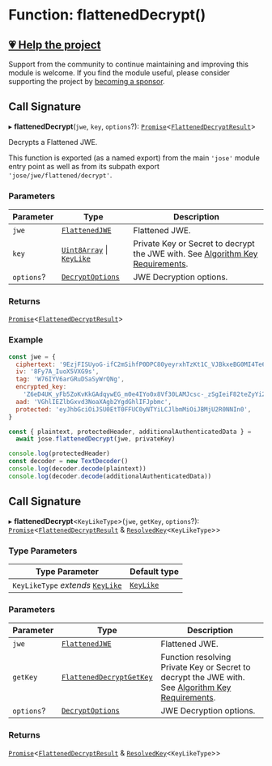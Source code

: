 # Function: flattenedDecrypt()

## [💗 Help the project](https://github.com/sponsors/panva)

Support from the community to continue maintaining and improving this module is welcome. If you find the module useful, please consider supporting the project by [becoming a sponsor](https://github.com/sponsors/panva).

## Call Signature

▸ **flattenedDecrypt**(`jwe`, `key`, `options`?): [`Promise`](https://developer.mozilla.org/docs/Web/JavaScript/Reference/Global_Objects/Promise)\<[`FlattenedDecryptResult`](../../../../types/interfaces/FlattenedDecryptResult.md)\>

Decrypts a Flattened JWE.

This function is exported (as a named export) from the main `'jose'` module entry point as well
as from its subpath export `'jose/jwe/flattened/decrypt'`.

### Parameters

| Parameter | Type | Description |
| ------ | ------ | ------ |
| `jwe` | [`FlattenedJWE`](../../../../types/interfaces/FlattenedJWE.md) | Flattened JWE. |
| `key` | [`Uint8Array`](https://developer.mozilla.org/docs/Web/JavaScript/Reference/Global_Objects/Uint8Array) \| [`KeyLike`](../../../../types/type-aliases/KeyLike.md) | Private Key or Secret to decrypt the JWE with. See [Algorithm Key Requirements](https://github.com/panva/jose/issues/210#jwe-alg). |
| `options`? | [`DecryptOptions`](../../../../types/interfaces/DecryptOptions.md) | JWE Decryption options. |

### Returns

[`Promise`](https://developer.mozilla.org/docs/Web/JavaScript/Reference/Global_Objects/Promise)\<[`FlattenedDecryptResult`](../../../../types/interfaces/FlattenedDecryptResult.md)\>

### Example

```js
const jwe = {
  ciphertext: '9EzjFISUyoG-ifC2mSihfP0DPC80yeyrxhTzKt1C_VJBkxeBG0MI4Te61Pk45RAGubUvBpU9jm4',
  iv: '8Fy7A_IuoX5VXG9s',
  tag: 'W76IYV6arGRuDSaSyWrQNg',
  encrypted_key:
    'Z6eD4UK_yFb5ZoKvKkGAdqywEG_m0e4IYo0x8Vf30LAMJcsc-_zSgIeiF82teZyYi2YYduHKoqImk7MRnoPZOlEs0Q5BNK1OgBmSOhCE8DFyqh9Zh48TCTP6lmBQ52naqoUJFMtHzu-0LwZH26hxos0GP3Dt19O379MJB837TdKKa87skq0zHaVLAquRHOBF77GI54Bc7O49d8aOrSu1VEFGMThlW2caspPRiTSePDMDPq7_WGk50izRhB3Asl9wmP9wEeaTrkJKRnQj5ips1SAZ1hDBsqEQKKukxP1HtdcopHV5_qgwU8Hjm5EwSLMluMQuiE6hwlkXGOujZLVizA',
  aad: 'VGhlIEZlbGxvd3NoaXAgb2YgdGhlIFJpbmc',
  protected: 'eyJhbGciOiJSU0EtT0FFUC0yNTYiLCJlbmMiOiJBMjU2R0NNIn0',
}

const { plaintext, protectedHeader, additionalAuthenticatedData } =
  await jose.flattenedDecrypt(jwe, privateKey)

console.log(protectedHeader)
const decoder = new TextDecoder()
console.log(decoder.decode(plaintext))
console.log(decoder.decode(additionalAuthenticatedData))
```

## Call Signature

▸ **flattenedDecrypt**\<`KeyLikeType`\>(`jwe`, `getKey`, `options`?): [`Promise`](https://developer.mozilla.org/docs/Web/JavaScript/Reference/Global_Objects/Promise)\<[`FlattenedDecryptResult`](../../../../types/interfaces/FlattenedDecryptResult.md) & [`ResolvedKey`](../../../../types/interfaces/ResolvedKey.md)\<`KeyLikeType`\>\>

### Type Parameters

| Type Parameter | Default type |
| ------ | ------ |
| `KeyLikeType` *extends* [`KeyLike`](../../../../types/type-aliases/KeyLike.md) | [`KeyLike`](../../../../types/type-aliases/KeyLike.md) |

### Parameters

| Parameter | Type | Description |
| ------ | ------ | ------ |
| `jwe` | [`FlattenedJWE`](../../../../types/interfaces/FlattenedJWE.md) | Flattened JWE. |
| `getKey` | [`FlattenedDecryptGetKey`](../interfaces/FlattenedDecryptGetKey.md) | Function resolving Private Key or Secret to decrypt the JWE with. See [Algorithm Key Requirements](https://github.com/panva/jose/issues/210#jwe-alg). |
| `options`? | [`DecryptOptions`](../../../../types/interfaces/DecryptOptions.md) | JWE Decryption options. |

### Returns

[`Promise`](https://developer.mozilla.org/docs/Web/JavaScript/Reference/Global_Objects/Promise)\<[`FlattenedDecryptResult`](../../../../types/interfaces/FlattenedDecryptResult.md) & [`ResolvedKey`](../../../../types/interfaces/ResolvedKey.md)\<`KeyLikeType`\>\>
